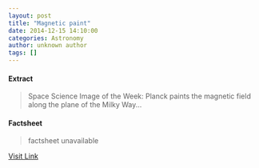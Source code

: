 ```yaml
---
layout: post
title: "Magnetic paint"
date: 2014-12-15 14:10:00
categories: Astronomy
author: unknown author
tags: []
---
```



#### Extract
>Space Science Image of the Week: Planck paints the magnetic field along the plane of the Milky Way...

#### Factsheet
>factsheet unavailable

[Visit Link](http://www.esa.int/spaceinimages/Images/2014/12/The_magnetic_field_along_the_Galactic_plane)


